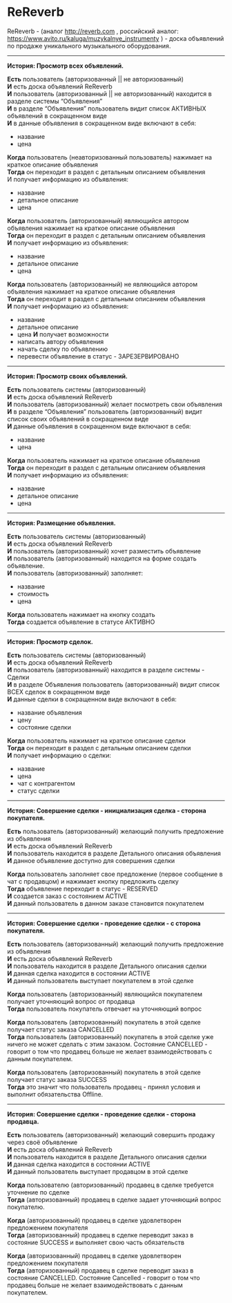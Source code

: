 # ReReverb
ReReverb - (аналог http://reverb.com , российский аналог: https://www.avito.ru/kaluga/muzykalnye_instrumenty ) - доска объявлений по продаже уникального музыкального оборудования.

---

**История: Просмотр всех объявлений.**  

**Есть** пользователь (авторизованный || не авторизованный)  
**И** есть доска объявлений ReReverb  
**И** пользователь (авторизованный || не авторизованный) находится в  разделе системы “Объявления”  
**И** в разделе “Объявления” пользователь видит список АКТИВНЫХ объявлений в сокращенном виде  
**И** в данные объявления в сокращенном виде включают в себя:
- название
- цена

**Когда** пользователь (неавторизованный пользователь) нажимает на краткое описание объявления  
**Тогда** он переходит в раздел с детальным описанием объявления  
И получает информацию из объявления:
- название
- детальное описание
- цена

**Когда** пользователь (авторизованный) являющийся автором объявления нажимает на краткое описание объявления  
**Тогда** он переходит в раздел с детальным описанием объявления  
**И** получает информацию из объявления:  
- название
- детальное описание
- цена

**Когда** пользователь (авторизованный) не являющийся автором объявления нажимает на краткое описание объявления  
**Тогда** он переходит в раздел с детальным описанием объявления  
**И** получает информацию из объявления:  
- название
- детальное описание
- цена
**И** получает возможности  
- написать автору объявления
- начать сделку по объявлению
- перевести объявление в статус - ЗАРЕЗЕРВИРОВАНО

---

**История: Просмотр своих объявлений.**  

**Есть** пользователь системы (авторизованный)  
**И** есть доска объявлений ReReverb  
**И** пользователь (авторизованный) желает посмотреть свои объявления  
**И** в разделе “Объявления” пользователь (авторизованный) видит список своих объявлений в сокращенном виде  
**И** данные объявления в сокращенном виде включают в себя:  
- название
- цена

**Когда** пользователь нажимает на краткое описание объявления  
**Тогда** он переходит в раздел с детальным описанием объявления  
**И** получает информацию из объявления:  
- название
- детальное описание
- цена

---

**История: Размещение объявления.**  

**Есть** пользователь системы (авторизованный)  
**И** есть доска объявлений ReReverb  
**И** пользователь (авторизованный) хочет разместить объявление  
**И** пользователь (авторизованный) находится на форме создать объявление.  
**И** пользователь (авторизованный) заполняет:
- название
- стоимость
- цена

**Когда** пользователь нажимает на кнопку создать  
**Тогда** создается объявление в статусе АКТИВНО  


---

**История: Просмотр сделок.**  

**Есть** пользователь системы (авторизованный)  
**И** есть доска объявлений ReReverb  
**И** пользователь (авторизованный) находится в  разделе системы - Сделки  
**И** в разделе Объявления пользователь (авторизованный) видит список ВСЕХ сделок в сокращенном виде  
**И** данные сделки в сокращенном виде включают в себя:  
- название объявления
- цену
- состояние сделки

**Когда** пользователь нажимает на краткое описание сделки  
**Тогда** он переходит в раздел с детальным описанием сделки  
**И** получает информацию о сделки:  
- название
- цена
- чат с контрагентом
- статус сделки


---
**История: Совершение сделки - инициализация сделка - сторона покупателя.**  

**Есть** пользователь (авторизованный) желающий получить предложение из объявления  
**И** есть доска объявлений ReReverb  
**И** пользователь находится в разделе Детального описания объявления  
**И** данное объявление доступно для совершения сделки  

**Когда** пользователь заполняет свое предложение (первое сообщение в чат с продавцом) и нажимает кнопку предложить сделку  
**Тогда** объявление переходит в статус - RESERVED  
**И** создается заказ с состоянием ACTIVE  
**И** данный пользователь в данном заказе становится покупателем  

---
**История: Совершение сделки - проведение сделки - с сторона покупателя.**  

**Есть** пользователь (авторизованный) желающий получить предложение из объявления  
**И** есть доска объявлений ReReverb  
**И** пользователь находится в разделе Детального описания сделки  
**И** данная сделка находится в состоянии ACTIVE  
**И** данный пользователь выступает покупателем в этой сделке  

**Когда** пользователь (авторизованный) являющийся покупателем получает уточняющий вопрос от продавца  
**Тогда** пользователь покупатель отвечает на уточняющий вопрос  

**Когда** пользователь (авторизованный) покупатель в этой сделке получает статус заказа CANCELLED  
**Тогда** пользователь (авторизованный) покупатель в этой сделке уже ничего не может сделать с этим заказом. Состояние CANCELLED - говорит о том что продавец больше не желает взаимодействовать с данным покупателем.  

**Когда** пользователь (авторизованный) покупатель в этой сделке получает статус заказа SUCCESS  
**Тогда** это значит что пользователь продавец - принял условия и выполнит обязательства Offline.  

---
**История: Совершение сделки - проведение сделки - сторона продавца.**  

**Есть** пользователь (авторизованный) желающий совершить продажу через своё объявление  
**И** есть доска объявлений ReReverb  
**И** пользователь находится в разделе Детального описания сделки  
**И** данная сделка находится в состоянии ACTIVE  
**И** данный пользователь выступает продавцом в этой сделке  

**Когда** пользователю (авторизованный) продавец в сделке требуется уточнение по сделке  
**Тогда** (авторизованный) продавец в сделке задает уточняющий вопрос покупателю.  

**Когда** (авторизованный) продавец в сделке удовлетворен предложением покупателя  
**Тогда** (авторизованный) продавец в сделке переводит заказ в состояние SUCCESS и выполняет свою часть обязательств  

**Когда** (авторизованный) продавец в сделке удовлетворен предложением покупателя  
**Тогда** (авторизованный) продавец в сделке переводит заказ в состояние CANCELLED. Состояние Cancelled - говорит о том что продавец больше не желает взаимодействовать с данным покупателем.